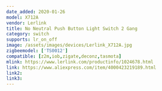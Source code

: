 ```yaml
---
date_added: 2020-01-26
model: X712A
vendor: Lerlink
title: No Neutral Push Button Light Switch 2 Gang
category: switch
supports: lr_on_off
image: /assets/images/devices/Lerlink_X712A.jpg
zigbeemodel: ['TS0012']
compatible: [z2m,iob,zigate,deconz,tasmota]
mlink: https://www.lerlink.com/productinfo/1024678.html
link: https://www.aliexpress.com/item/4000423219189.html
link2: 
link3: 
---
```

